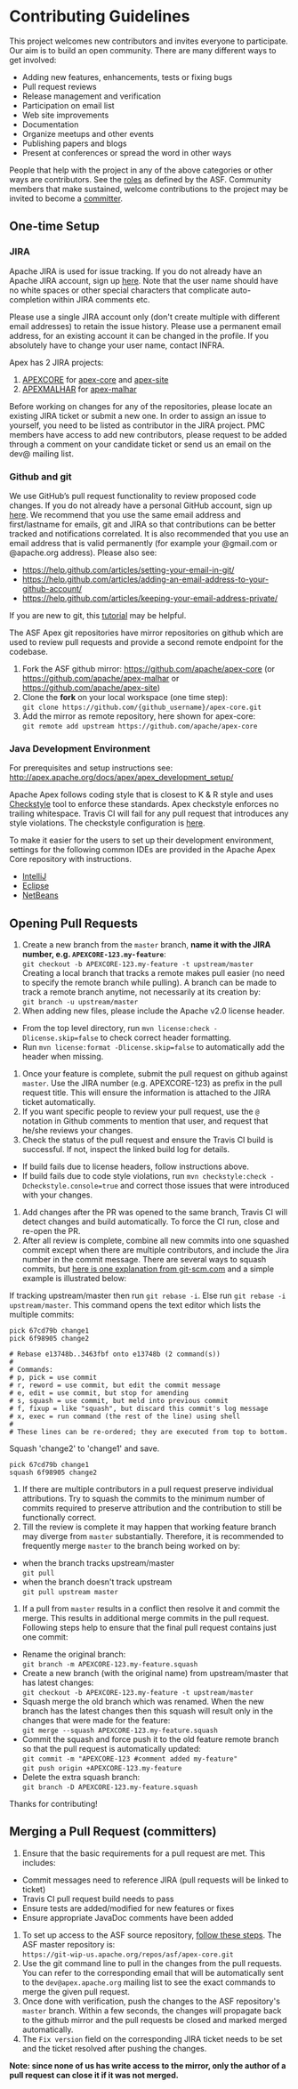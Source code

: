 # Contributing Guidelines

This project welcomes new contributors and invites everyone to participate. Our aim is to build an open community. There are many different ways to get involved:

* Adding new features, enhancements, tests or fixing bugs
* Pull request reviews
* Release management and verification
* Participation on email list
* Web site improvements
* Documentation
* Organize meetups and other events
* Publishing papers and blogs
* Present at conferences or spread the word in other ways

People that help with the project in any of the above categories or other ways are contributors. See the [roles](http://www.apache.org/foundation/how-it-works.html#roles) as defined by the ASF. Community members that make sustained, welcome contributions to the project may be invited to become a [committer](/people.html). 

## One-time Setup

### JIRA

Apache JIRA is used for issue tracking. If you do not already have an Apache JIRA account, sign up [here](https://issues.apache.org/jira/). Note that the user name should have no white spaces or other special characters that complicate auto-completion within JIRA comments etc. 

Please use a single JIRA account only (don't create multiple with different email addresses) to retain the issue history. Please use a permanent email address, for an existing account it can be changed in the profile. If you absolutely have to change your user name, contact INFRA.

Apex has 2 JIRA projects:

1. [APEXCORE](https://issues.apache.org/jira/browse/APEXCORE/) for [apex-core](https://github.com/apache/apex-core) and [apex-site](https://github.com/apache/apex-site)
2. [APEXMALHAR](https://issues.apache.org/jira/browse/APEXMALHAR/) for [apex-malhar](https://github.com/apache/apex-malhar)

Before working on changes for any of the repositories, please locate an existing JIRA ticket or submit a new one. In order to assign an issue to yourself, you need to be listed as contributor in the JIRA project. PMC members have access to add new contributors, please request to be added through a comment on your candidate ticket or send us an email on the dev@ mailing list.

### Github and git

We use GitHub’s pull request functionality to review proposed code changes. If you do not already have a personal GitHub account, sign up [here](https://github.com/join). We recommend that you use the same email address and first/lastname for emails, git and JIRA so that contributions can be better tracked and notifications correlated. It is also recommended that you use an email address that is valid permanently (for example your @gmail.com or @apache.org address). Please also see:

* https://help.github.com/articles/setting-your-email-in-git/
* https://help.github.com/articles/adding-an-email-address-to-your-github-account/
* https://help.github.com/articles/keeping-your-email-address-private/

If you are new to git, this [tutorial](https://try.github.io/) may be helpful.

The ASF Apex git repositories have mirror repositories on github which are used to review pull requests and provide a second remote endpoint for the codebase.

1. Fork the ASF github mirror: https://github.com/apache/apex-core (or https://github.com/apache/apex-malhar or https://github.com/apache/apex-site) 
1. Clone the **fork** on your local workspace (one time step):<br/>
   `git clone https://github.com/{github_username}/apex-core.git`
1. Add the mirror as remote repository, here shown for apex-core:<br/>
   `git remote add upstream https://github.com/apache/apex-core`

### Java Development Environment

For prerequisites and setup instructions see: http://apex.apache.org/docs/apex/apex_development_setup/

Apache Apex follows coding style that is closest to K & R style and uses [Checkstyle](http://checkstyle.sourceforge.net/) tool to enforce these standards. Apex checkstyle enforces no trailing whitespace. Travis CI will fail for any pull request that introduces any style violations. The checkstyle configuration is [here](https://github.com/apache/apex-core/blob/master/codestyle-config/src/main/resources/apex_checks.xml).

To make it easier for the users to set up their development environment, settings for the following common IDEs are provided in the Apache Apex Core repository with instructions.
 - [IntelliJ](https://github.com/apache/apex-core/tree/master/misc/ide-templates/intellij)
 - [Eclipse](https://github.com/apache/apex-core/tree/master/misc/ide-templates/eclipse)
 - [NetBeans](https://github.com/apache/apex-core/tree/master/misc/ide-templates/netbeans)

## Opening Pull Requests

1. Create a new branch from the `master` branch, **name it with the JIRA number, e.g. `APEXCORE-123.my-feature`**:<br/>
`git checkout -b APEXCORE-123.my-feature -t upstream/master`<br/>
Creating a local branch that tracks a remote makes pull easier (no need to specify the remote branch while pulling). A branch can be made to track a remote branch anytime, not necessarily at its creation by:<br/>
`git branch -u upstream/master`
1. When adding new files, please include the Apache v2.0 license header.
  - From the top level directory, run `mvn license:check -Dlicense.skip=false` to check correct header formatting.
  - Run `mvn license:format -Dlicense.skip=false` to automatically add the header when missing.
1. Once your feature is complete, submit the pull request on github against `master`. Use the JIRA number (e.g. APEXCORE-123) as prefix in the pull request title. This will ensure the information is attached to the JIRA ticket automatically.
1. If you want specific people to review your pull request, use the `@` notation in Github comments to mention that user, and request that he/she reviews your changes.
1. Check the status of the pull request and ensure the Travis CI build is successful. If not, inspect the linked build log for details.
  - If build fails due to license headers, follow instructions above.
  - If build fails due to code style violations, run `mvn checkstyle:check -Dcheckstyle.console=true` and correct those issues that were introduced with your changes. 
1. Add changes after the PR was opened to the same branch, Travis CI will detect changes and build automatically. To force the CI run, close and re-open the PR.
1. After all review is complete, combine all new commits into one squashed commit except when there are multiple contributors, and include the Jira number in the commit message. There are several ways to squash commits, but [here is one explanation from git-scm.com](https://git-scm.com/book/en/v2/Git-Tools-Rewriting-History#Squashing-Commits) and a simple example is illustrated below:

  If tracking upstream/master then run `git rebase -i`. Else run `git rebase -i upstream/master`.
  This command opens the text editor which lists the multiple commits:

  ```
  pick 67cd79b change1
  pick 6f98905 change2

  # Rebase e13748b..3463fbf onto e13748b (2 command(s))
  #
  # Commands:
  # p, pick = use commit
  # r, reword = use commit, but edit the commit message
  # e, edit = use commit, but stop for amending
  # s, squash = use commit, but meld into previous commit
  # f, fixup = like "squash", but discard this commit's log message
  # x, exec = run command (the rest of the line) using shell
  #
  # These lines can be re-ordered; they are executed from top to bottom.
  ```
  Squash 'change2' to 'change1' and save.

  ```
  pick 67cd79b change1
  squash 6f98905 change2
  ```
1. If there are multiple contributors in a pull request preserve individual attributions. Try to squash the commits to the minimum number of commits required to preserve attribution and the contribution to still be functionally correct.
1. Till the review is complete it may happen that working feature branch may diverge from `master` substantially. Therefore, it is recommended to frequently merge `master` to the branch being worked on by:
  * when the branch tracks upstream/master  
  `git pull`
  * when the branch doesn't track upstream  
  `git pull upstream master`
1. If a pull from `master` results in a conflict then resolve it and commit the merge. This results in additional merge commits in the pull request. Following steps help to ensure that the final pull request contains just one commit:
  * Rename the original branch:  
  `git branch -m APEXCORE-123.my-feature.squash`
  * Create a new branch (with the original name) from upstream/master that has latest changes:   
  `git checkout -b APEXCORE-123.my-feature -t upstream/master`
  * Squash merge the old branch which was renamed. When the new branch has the latest changes then this squash will result only in the changes that were made for the feature:  
  `git merge --squash APEXCORE-123.my-feature.squash`
  * Commit the squash and force push it to the old feature remote branch so that the pull request is automatically updated:    
  `git commit -m "APEXCORE-123 #comment added my-feature" `  
  `git push origin +APEXCORE-123.my-feature`
  * Delete the extra squash branch:  
  `git branch -D APEXCORE-123.my-feature.squash`

Thanks for contributing!

## Merging a Pull Request (committers)

1. Ensure that the basic requirements for a pull request are met. This includes:
  - Commit messages need to reference JIRA (pull requests will be linked to ticket)
  - Travis CI pull request build needs to pass
  - Ensure tests are added/modified for new features or fixes
  - Ensure appropriate JavaDoc comments have been added
1. To set up access to the ASF source repository, [follow these steps](https://git-wip-us.apache.org/#committers-getting-started). The ASF master repository is:<br/>
   `https://git-wip-us.apache.org/repos/asf/apex-core.git`
1. Use the git command line to pull in the changes from the pull requests. You can refer to the corresponding email that will be automatically sent to the `dev@apex.apache.org` mailing list to see the exact commands to merge the given pull request.
1. Once done with verification, push the changes to the ASF repository's `master` branch. Within a few
seconds, the changes will propagate back to the github mirror and the pull requests be closed and marked merged automatically.
1. The `Fix version` field on the corresponding JIRA ticket needs to be set and the ticket resolved after pushing the changes.

**Note: since none of us has write access to the mirror, only the author of a pull request can close it if it was not merged.**
